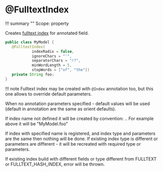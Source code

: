 # @FulltextIndex

!!! summary ""
    Scope: property

Creates [fulltext index](https://orientdb.org/docs/3.1.x/indexing/FullTextIndex.html) for annotated field.

```java
public class MyModel {
   @FulltextIndex(
            indexRadix = false,
            ignoreChars = "'",
            separatorChars = "!?",
            minWordLength = 5,
            stopWords = ["of", "the"])
   private String foo;
}
```

!!! note 
    Fulltext index may be created with `@Index` annotation too, but this one allows to override default parameters.

When no annotation parameters specified - default values will be used (default in annotation are the same as orient defaults).

If index name not defined it will be created by convention: <class name>.<field name>.
For example above it will be "MyModel.foo"

If index with specified name is registered, and index type and parameters are the same then nothing will be done.
If existing index type is different or parameters are different - it will be recreated with required type or parameters.

If existing index build with different fields or type different from FULLTEXT or FULLTEXT_HASH_INDEX, error will be thrown.  
